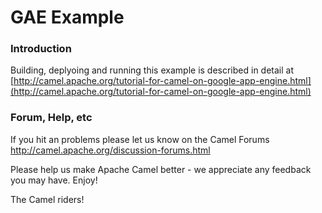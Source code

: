 # GAE Example

### Introduction

Building, deplyoing and running this example is described in detail at [http://camel.apache.org/tutorial-for-camel-on-google-app-engine.html](http://camel.apache.org/tutorial-for-camel-on-google-app-engine.html)

### Forum, Help, etc

If you hit an problems please let us know on the Camel Forums
	<http://camel.apache.org/discussion-forums.html>

Please help us make Apache Camel better - we appreciate any feedback you may
have.  Enjoy!


The Camel riders!
